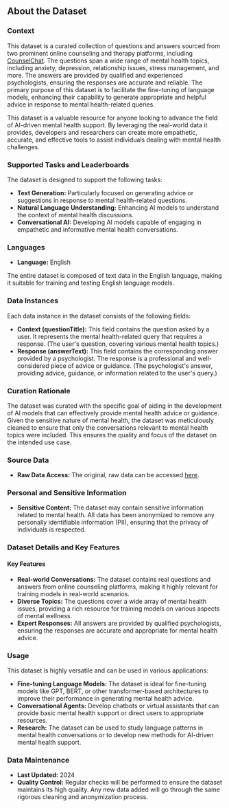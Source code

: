 ## About the Dataset

### Context

This dataset is a curated collection of questions and answers sourced from two prominent online counseling and therapy platforms, including [CounselChat](https://counselchat.com). The questions span a wide range of mental health topics, including anxiety, depression, relationship issues, stress management, and more. The answers are provided by qualified and experienced psychologists, ensuring the responses are accurate and reliable. The primary purpose of this dataset is to facilitate the fine-tuning of language models, enhancing their capability to generate appropriate and helpful advice in response to mental health-related queries.

This dataset is a valuable resource for anyone looking to advance the field of AI-driven mental health support. By leveraging the real-world data it provides, developers and researchers can create more empathetic, accurate, and effective tools to assist individuals dealing with mental health challenges.

### Supported Tasks and Leaderboards

The dataset is designed to support the following tasks:

- **Text Generation:** Particularly focused on generating advice or suggestions in response to mental health-related questions.
- **Natural Language Understanding:** Enhancing AI models to understand the context of mental health discussions.
- **Conversational AI:** Developing AI models capable of engaging in empathetic and informative mental health conversations.

### Languages

- **Language:** English

The entire dataset is composed of text data in the English language, making it suitable for training and testing English language models.

### Data Instances

Each data instance in the dataset consists of the following fields:

- **Context (questionTitle):** This field contains the question asked by a user. It represents the mental health-related query that requires a response. (The user's question, covering various mental health topics.)
- **Response (answerText):** This field contains the corresponding answer provided by a psychologist. The response is a professional and well-considered piece of advice or guidance. (The psychologist's answer, providing advice, guidance, or information related to the user's query.)

### Curation Rationale

The dataset was curated with the specific goal of aiding in the development of AI models that can effectively provide mental health advice or guidance. Given the sensitive nature of mental health, the dataset was meticulously cleaned to ensure that only the conversations relevant to mental health topics were included. This ensures the quality and focus of the dataset on the intended use case.

### Source Data

- **Raw Data Access:** The original, raw data can be accessed [here](https://github.com/TamaraMageto77/Students-Mental-Health-Chatbot/blob/main/data/20200325_counsel_chat.csv).

### Personal and Sensitive Information

- **Sensitive Content:** The dataset may contain sensitive information related to mental health. All data has been anonymized to remove any personally identifiable information (PII), ensuring that the privacy of individuals is respected.

### Dataset Details and Key Features

#### Key Features

- **Real-world Conversations:** The dataset contains real questions and answers from online counseling platforms, making it highly relevant for training models in real-world scenarios.
- **Diverse Topics:** The questions cover a wide array of mental health issues, providing a rich resource for training models on various aspects of mental wellness.
- **Expert Responses:** All answers are provided by qualified psychologists, ensuring the responses are accurate and appropriate for mental health advice.

### Usage

This dataset is highly versatile and can be used in various applications:

- **Fine-tuning Language Models:** The dataset is ideal for fine-tuning models like GPT, BERT, or other transformer-based architectures to improve their performance in generating mental health advice.
- **Conversational Agents:** Develop chatbots or virtual assistants that can provide basic mental health support or direct users to appropriate resources.
- **Research:** The dataset can be used to study language patterns in mental health conversations or to develop new methods for AI-driven mental health support.

### Data Maintenance

- **Last Updated:** 2024
- **Quality Control:** Regular checks will be performed to ensure the dataset maintains its high quality. Any new data added will go through the same rigorous cleaning and anonymization process.